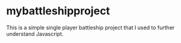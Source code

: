 # mybattleshipproject

This is a simple single player battleship project that I used to further understand Javascript.
